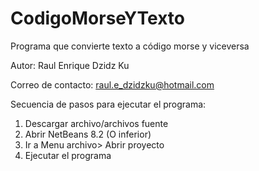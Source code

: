 # CodigoMorseYTexto

Programa que convierte texto a código morse y viceversa

Autor: Raul Enrique Dzidz Ku

Correo de contacto: raul.e_dzidzku@hotmail.com

Secuencia de pasos para ejecutar el programa:
1.	 Descargar archivo/archivos fuente
2.	 Abrir NetBeans 8.2 (O inferior)
3.	Ir a Menu archivo> Abrir proyecto
4.	Ejecutar el programa

